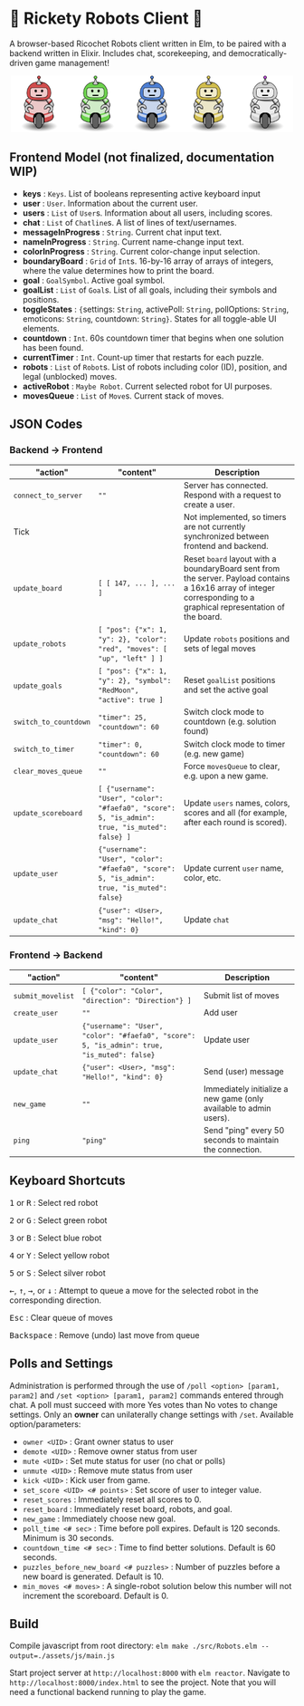 # :robot: Rickety Robots Client :robot:
A browser-based Ricochet Robots client written in Elm, to be paired with a backend written in Elixir. Includes chat, scorekeeping, and democratically-driven game management!

<p align="center"><img src="assets/static/images/game/red-robot.png" width="100px" alt="" /><img src="assets/static/images/game/green-robot.png" width="100px" alt="" /><img src="assets/static/images/game/blue-robot.png" width="100px" alt="" /><img src="assets/static/images/game/yellow-robot.png" width="100px" alt="" /><img src="assets/static/images/game/silver-robot.png" width="100px" alt="" /></p>

## Frontend Model (not finalized, documentation WIP)
  * **keys** : `Keys`. List of booleans representing active keyboard input
  * **user** : `User`. Information about the current user.
  * **users** : `List` of `User`s. Information about all users, including scores.
  * **chat** : `List` of `Chatline`s. A list of lines of text/usernames.
  * **messageInProgress** : `String`. Current chat input text.
  * **nameInProgress** : `String`. Current name-change input text.
  * **colorInProgress** : `String`. Current color-change input selection.
  * **boundaryBoard** : `Grid` of `Int`s. 16-by-16 array of arrays of integers, where the value determines how to print the board.
  * **goal** : `GoalSymbol`. Active goal symbol.
  * **goalList** : `List` of `Goal`s. List of all goals, including their symbols and positions.
  * **toggleStates** : `{`settings: `String`, activePoll: `String`, pollOptions: `String`, emoticons: `String`, countdown: `String}`. States for all toggle-able UI elements.
  * **countdown** : `Int`. 60s countdown timer that begins when one solution has been found.
  * **currentTimer** : `Int`. Count-up timer that restarts for each puzzle.
  * **robots** : `List` of `Robot`s. List of robots including color (ID), position, and legal (unblocked) moves.
  * **activeRobot** : `Maybe Robot`. Current selected robot for UI purposes.
  * **movesQueue** : `List` of `Move`s. Current stack of moves.

## JSON Codes

### Backend -> Frontend
"action" | "content" | Description
-------- | --------- | -----------
`connect_to_server` | `""` | Server has connected. Respond with a request to create a user.
Tick| | Not implemented, so timers are not currently synchronized between frontend and backend.
`update_board`| `[ [ 147, ... ], ... ]` | Reset `board` layout with a boundaryBoard sent from the server. Payload contains a 16x16 array of integer corresponding to a graphical representation of the board.
`update_robots`| `[ "pos": {"x": 1, "y": 2}, "color": "red", "moves": [ "up", "left" ] ]` | Update `robots` positions and sets of legal moves
`update_goals`| `[ "pos": {"x": 1, "y": 2}, "symbol": "RedMoon", "active": true ]` | Reset `goalList` positions and set the active goal
`switch_to_countdown`| `"timer": 25, "countdown": 60` | Switch clock mode to countdown (e.g. solution found)
`switch_to_timer`| `"timer": 0, "countdown": 60` | Switch clock mode to timer (e.g. new game)
`clear_moves_queue`| `""` | Force `movesQueue` to clear, e.g. upon a new game.
`update_scoreboard`| `[ {"username": "User", "color": "#faefa0", "score": 5, "is_admin": true, "is_muted": false} ]` | Update `users` names, colors, scores and all (for example, after each round is scored).
`update_user`| `{"username": "User", "color": "#faefa0", "score": 5, "is_admin": true, "is_muted": false}` | Update current `user` name, color, etc.
`update_chat`| `{"user": <User>, "msg": "Hello!", "kind": 0}` | Update `chat`
  


### Frontend -> Backend
"action" | "content" | Description
-------- | --------- | -----------
`submit_movelist` | `[ {"color": "Color", "direction": "Direction"} ]`| Submit list of moves
`create_user` | `""` | Add user
`update_user` | `{"username": "User", "color": "#faefa0", "score": 5, "is_admin": true, "is_muted": false}` | Update user
`update_chat` | `{"user": <User>, "msg": "Hello!", "kind": 0}` | Send (user) message
`new_game` | `""` | Immediately initialize a new game (only available to admin users).
`ping` | `"ping"` | Send "ping" every 50 seconds to maintain the connection.


## Keyboard Shortcuts
<kbd>1</kbd> or <kbd>R</kbd> : Select red robot

<kbd>2</kbd> or <kbd>G</kbd> : Select green robot

<kbd>3</kbd> or <kbd>B</kbd> : Select blue robot

<kbd>4</kbd> or <kbd>Y</kbd> : Select yellow robot

<kbd>5</kbd> or <kbd>S</kbd> : Select silver robot

<kbd>←</kbd>, <kbd>↑</kbd>, <kbd>→</kbd>, or <kbd>↓</kbd> : Attempt to queue a move for the selected robot in the corresponding direction.

<kbd>Esc</kbd> : Clear queue of moves

<kbd>Backspace</kbd> : Remove (undo) last move from queue

## Polls and Settings
Administration is performed through the use of `/poll <option> [param1, param2]` and `/set <option> [param1, param2]` commands entered through chat. A poll must succeed with more Yes votes than No votes to change settings. Only an **owner** can unilaterally change settings with `/set`. Available option/parameters:

 * `owner <UID>` : Grant owner status to user
 * `demote <UID>` : Remove owner status from user
 * `mute <UID>` : Set mute status for user (no chat or polls)
 * `unmute <UID>` : Remove mute status from user
 * `kick <UID>` : Kick user from game.
 * `set_score <UID> <# points>` : Set score of user to integer value.
 * `reset_scores` : Immediately reset all scores to 0.
 * `reset_board` : Immediately reset board, robots, and goal.
 * `new_game` : Immediately choose new goal.
 * `poll_time <# sec>` : Time before poll expires. Default is 120 seconds. Minimum is 30 seconds.
 * `countdown_time <# sec>` : Time to find better solutions. Default is 60 seconds.
 * `puzzles_before_new_board <# puzzles>` : Number of puzzles before a new board is generated. Default is 10.
 * `min_moves <# moves>` : A single-robot solution below this number will not increment the scoreboard. Default is 0.


## Build
Compile javascript from root directory: ```elm make ./src/Robots.elm --output=./assets/js/main.js```

Start project server at `http://localhost:8000` with ```elm reactor```. Navigate to `http://localhost:8000/index.html` to see the project. Note that you will need a functional backend running to play the game.
